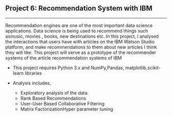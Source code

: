 ## Project 6: Recommendation System with IBM 
--------------------------------------------------------------
Recommendation engines are one of the most important data science applications. Data science is being used to recommend things such asmusic, movies , books, new destinations etc. In this project, I analysed the interactions that users have with articles on the IBM Watson Studio platform, and make recommendations to them about new articles I think they will like. This project will serve as a prototype of the recommender systems of the article recommendation systems of IBM

- This project requires Python 3.x and NumPy,Pandas, matplotlib,scikit-learn  libraries

- Analysis includes,

  * Exploratory analysis of the data.
  * Rank Based Recommendations
  * User-User Based Collaborative Filtering
  * Matrix FactorizationHyper parameter tuning
  